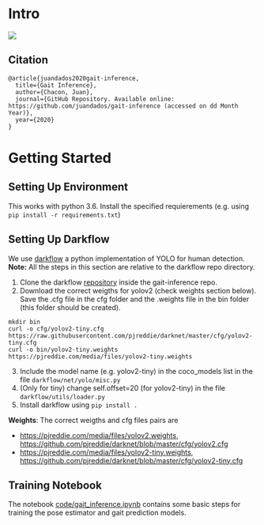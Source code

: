 # Intro
![](pose_estimation_animation.gif)
## Citation
```
@article{juandados2020gait-inference,
  title={Gait Inference},
  author={Chacon, Juan},
  journal={GitHub Repository. Available online: https://github.com/juandados/gait-inference (accessed on dd Month Year)},
  year={2020}
}
```
# Getting Started
## Setting Up Environment
This works with python 3.6. Install the specified requierements (e.g. using ```pip install -r requirements.txt```)
## Setting Up Darkflow
We use [darkflow](https://github.com/thtrieu/darkflow.git) a python implementation of YOLO for human detection. **Note:** All the steps in this section are relative to the darkflow repo directory.
1. Clone the darkflow [repository](https://github.com/thtrieu/darkflow.git) inside the gait-inference repo.
2. Download the correct weigths for yolov2 (check weights section below). Save the .cfg file in the cfg folder and the .weights file in the bin folder (this folder should be created).
```
mkdir bin
curl -o cfg/yolov2-tiny.cfg https://raw.githubusercontent.com/pjreddie/darknet/master/cfg/yolov2-tiny.cfg
curl -o bin/yolov2-tiny.weights https://pjreddie.com/media/files/yolov2-tiny.weights
```
3. Include the model name (e.g. yolov2-tiny) in the coco_models list in the file `darkflow/net/yolo/misc.py`
4. (Only for tiny) change self.offset=20 (for yolov2-tiny) in the file `darkflow/utils/loader.py`
5. Install darkflow using ```pip install .```

**Weights**: The correct weigths and cfg files pairs are
* https://pjreddie.com/media/files/yolov2.weights, https://github.com/pjreddie/darknet/blob/master/cfg/yolov2.cfg
* https://pjreddie.com/media/files/yolov2-tiny.weights, https://github.com/pjreddie/darknet/blob/master/cfg/yolov2-tiny.cfg

## Training Notebook
The notebook [code/gait_inference.ipynb](https://github.com/juandados/gait-inference/blob/master/code/gait_inference.ipynb) contains some basic steps for training the pose estimator and gait prediction models.
